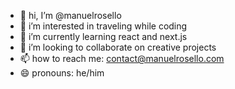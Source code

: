 - 👋 hi, I’m @manuelrosello
- 👀 i’m interested in traveling while coding
- 🌱 i’m currently learning react and next.js
- 💞️ i’m looking to collaborate on creative projects
- 📫 how to reach me: contact@manuelrosello.com
- 😄 pronouns: he/him
<!--- - ⚡ fun fact: ... --->

<!---
manuelrosello/manuelrosello is a ✨ special ✨ repository because its `README.md` (this file) appears on your GitHub profile.
You can click the Preview link to take a look at your changes.
--->

